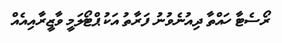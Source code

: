 ---
layout: quote
permalink: /dv/
langtag: dv
type: modern
script: Thaa
langName: ދިވެހި
englishLangName: Divehi, Dhivehi, Maldivian
title: ރޯސެޓާ ހައްތާ ދިއުނެވުނު ފަރާތު އަކު ޕްޓޯލަމީ ވާޒީރާއިއެއް
quote: މި ވާޒީއާއިރިން ކޮޕީބެއް ހަޔއާނަރުގެ، ޑީމޮޓިކްގެ އެއްވެލާލެއް ޗިނަރަޔާތ�����ިން ބާޒަލްތުގެ ޓަބުތަކުގަ ކެޓުން ހެޔެހުއްވާނެ އަދާނި ޕްޓޯލަމީ ދެގެ ބައިގެ މަރައްޔަތުކަށް ދެއްވި ތަނެއް، އެންމެ ހުޅުވެއް، އެންމެ ތިތީުށު.
reference: ރޯސެޓާ ހައްތަށް އެނގުނުނެވިފައިވާ ޕްޓޯލަމީ ވާޒީރާއިރު، ބެ.ބ. 196، ބިރިޓިޝް މިއުޒިއުމު.
imageAlt: ލިޔެނިހެނެ ޕްޓޯލަމީ ވެއެއްގެ ދާނެ
selectAriaLabel: ބާއްސާއަށް ޚިޔާރު ކުރައްވާ
buttonRandom: ރެންޑޯމް
direction: rtl
---